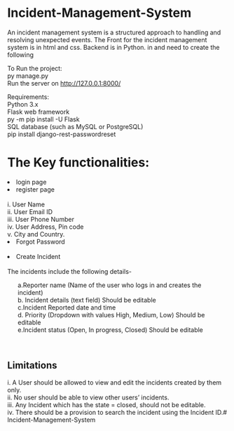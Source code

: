 # Incident-Management-System
An incident management system is a structured approach to handling and resolving unexpected events.
The Front for the incident management system is in html and css. Backend is in Python.
in and need to create the following

To Run the project:<br>
py manage.py<br>
Run the server on http://127.0.0.1:8000/<br>

Requirements:<br>
Python 3.x<br>
Flask web framework<br>
py -m pip install -U Flask<br>
SQL database (such as MySQL or PostgreSQL)<br>
pip install django-rest-passwordreset<br>


# The Key functionalities:
<li> login page </li>
<li> register page </li> <br>
i. User Name<br>
ii. User Email ID<br>
iii. User Phone Number<br>
iv. User Address, Pin code<br>
v. City and Country. <br>
<li> Forgot Password  </li> <br>
<li> Create Incident  </li> <br>
 The incidents include the following details- <br>
<ol> a.Reporter name (Name of the user who logs in and creates the incident)<br>
b. Incident details (text field) Should be editable<br>
c.Incident Reported date and time<br>
d. Priority (Dropdown with values High, Medium, Low)
Should be editable<br>
e.Incident status (Open, In progress, Closed) Should be editable </ol><br>

## Limitations
i. A User should be allowed to view and edit the incidents created by
them only.<br>
ii. No user should be able to view other users’ incidents.<br>
iii. Any Incident which has the state = closed, should not be editable.<br>
iv. There should be a provision to search the incident using the Incident ID.# Incident-Management-System<br>

